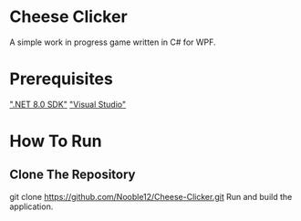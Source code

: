 # Cheese Clicker
A simple work in progress game written in C# for WPF.

# Prerequisites
[".NET 8.0 SDK"](https://dotnet.microsoft.com/en-us/download)
["Visual Studio"](https://visualstudio.microsoft.com/) 

# How To Run
## Clone The Repository
git clone https://github.com/Nooble12/Cheese-Clicker.git
Run and build the application.
